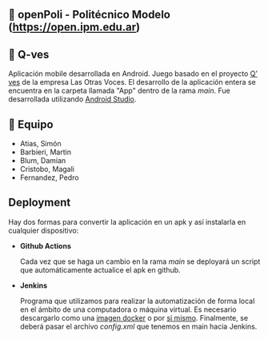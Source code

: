 ## 🚀 openPoli - Politécnico Modelo (https://open.ipm.edu.ar)

## 📝 Q-ves

Aplicación mobile desarrollada en Android. Juego basado en el proyecto [Q’ ves](https://lasotrasvoces.org.ar/blog/2018/02/27/q-ves-un-juego-sobre-estereotipos-de-genero/) de la empresa Las Otras Voces. El desarrollo de la aplicación entera se encuentra en la carpeta llamada "App" dentro de la rama *main*. Fue desarrollada utilizando [Android Studio](https://developer.android.com/studio).

## 🤝 Equipo

- Atias, Simón
- Barbieri, Martin
- Blum, Damian
- Cristobo, Magali
- Fernandez, Pedro

## Deployment

Hay dos formas para convertir la aplicación en un apk y así instalarla en cualquier dispositivo:

- **Github Actions**

  Cada vez que se haga un cambio en la rama *main* se deployará un script que automáticamente actualice el apk en github.
  
- **Jenkins** 

  Programa que utilizamos para realizar la automatización de forma local en el ámbito de una computadora o máquina virtual. Es necesario descargarlo como una [imagen docker](https://hub.docker.com/r/jenkins/jenkins) o por [sí mismo](https://www.jenkins.io/download/). Finalmente, se deberá pasar el archivo *config.xml* que tenemos en main hacia Jenkins.
